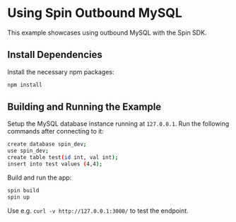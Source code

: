 # Using Spin Outbound MySQL

This example showcases using outbound MySQL with the Spin SDK.

## Install Dependencies
Install the necessary npm packages:

```bash
npm install
```

## Building and Running the Example

Setup the MySQL database instance running at `127.0.0.1`. Run the following commands after connecting to it:

```bash
create database spin_dev;
use spin_dev;
create table test(id int, val int);
insert into test values (4,4);
```

Build and run the app:

```bash
spin build
spin up
```

Use e.g. `curl -v http://127.0.0.1:3000/` to test the endpoint.

